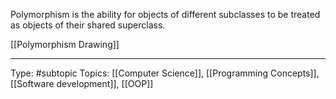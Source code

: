 Polymorphism is the ability for objects of different subclasses to be treated as objects of their shared superclass.  

[[Polymorphism Drawing]]

___
Type: #subtopic 
Topics: [[Computer Science]], [[Programming Concepts]], [[Software development]], [[OOP]]

